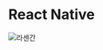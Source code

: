 # React Native

![라센간](https://media1.tenor.com/m/Tdzk4J5NJGQAAAAd/%EB%B3%B4%EB%A3%A8%ED%86%A0-%EC%B4%88%EB%8C%80%EC%98%A5.gif)


